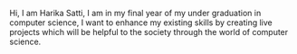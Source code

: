 Hi, I am Harika Satti, I am in my final year of my under graduation in computer science, I want to enhance my existing skills by creating live projects which will be helpful to the society through the world of computer science.
